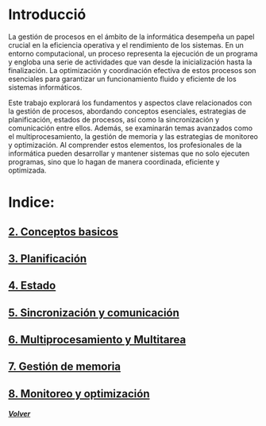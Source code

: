 # Introducció
La gestión de procesos en el ámbito de la informática desempeña un papel crucial en la eficiencia operativa y el rendimiento de los sistemas. En un entorno computacional, un proceso representa la ejecución de un programa y engloba una serie de actividades que van desde la inicialización hasta la finalización. La optimización y coordinación efectiva de estos procesos son esenciales para garantizar un funcionamiento fluido y eficiente de los sistemas informáticos.

Este trabajo explorará los fundamentos y aspectos clave relacionados con la gestión de procesos, abordando conceptos esenciales, estrategias de planificación, estados de procesos, así como la sincronización y comunicación entre ellos. Además, se examinarán temas avanzados como el multiprocesamiento, la gestión de memoria y las estrategias de monitoreo y optimización. Al comprender estos elementos, los profesionales de la informática pueden desarrollar y mantener sistemas que no solo ejecuten programas, sino que lo hagan de manera coordinada, eficiente y optimizada.
# Indice:
## [2. Conceptos basicos](processos/02_Conceptos_Basicos_de_Procesos.md)
## [3. Planificación](<processos/03_Planificacion_de _Procesos.md>)
## [4. Estado](processos/04_Estado_de_procesos.md)
## [5. Sincronización y comunicación](<processos/05_Sincronizacion y Comunicacion_entre_Procesos.md>)
## [6. Multiprocesamiento y Multitarea](processos/06_Multiprocesamiento_y_Multitarea.md)
## [7. Gestión de memoria](processos/07_Gestion_de_memoria.md)
## [8. Monitoreo y optimización](processos/08_Monitoreo_y_Optimizacion_de_Procesos.md)
##### *[Volver](../readme.md)*
